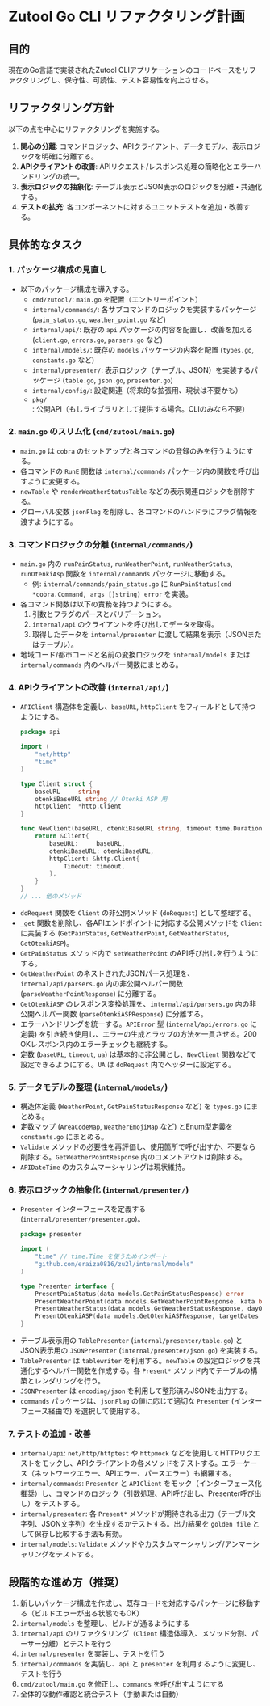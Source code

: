 # Zutool Go CLI リファクタリング計画

## 目的

現在のGo言語で実装されたZutool CLIアプリケーションのコードベースをリファクタリングし、保守性、可読性、テスト容易性を向上させる。

## リファクタリング方針

以下の点を中心にリファクタリングを実施する。

1.  **関心の分離**: コマンドロジック、APIクライアント、データモデル、表示ロジックを明確に分離する。
2.  **APIクライアントの改善**: APIリクエスト/レスポンス処理の簡略化とエラーハンドリングの統一。
3.  **表示ロジックの抽象化**: テーブル表示とJSON表示のロジックを分離・共通化する。
4.  **テストの拡充**: 各コンポーネントに対するユニットテストを追加・改善する。

## 具体的なタスク

### 1. パッケージ構成の見直し

*   以下のパッケージ構成を導入する。
    *   `cmd/zutool/`: `main.go` を配置（エントリーポイント）
    *   `internal/commands/`: 各サブコマンドのロジックを実装するパッケージ (`pain_status.go`, `weather_point.go` など)
    *   `internal/api/`: 既存の `api` パッケージの内容を配置し、改善を加える (`client.go`, `errors.go`, `parsers.go` など)
    *   `internal/models/`: 既存の `models` パッケージの内容を配置 (`types.go`, `constants.go` など)
    *   `internal/presenter/`: 表示ロジック（テーブル、JSON）を実装するパッケージ (`table.go`, `json.go`, `presenter.go`)
    *   `internal/config/`: 設定関連（将来的な拡張用、現状は不要かも）
    *   `pkg/`: 公開API（もしライブラリとして提供する場合。CLIのみなら不要）

### 2. `main.go` のスリム化 (`cmd/zutool/main.go`)

*   `main.go` は `cobra` のセットアップと各コマンドの登録のみを行うようにする。
*   各コマンドの `RunE` 関数は `internal/commands` パッケージ内の関数を呼び出すように変更する。
*   `newTable` や `renderWeatherStatusTable` などの表示関連ロジックを削除する。
*   グローバル変数 `jsonFlag` を削除し、各コマンドのハンドラにフラグ情報を渡すようにする。

### 3. コマンドロジックの分離 (`internal/commands/`)

*   `main.go` 内の `runPainStatus`, `runWeatherPoint`, `runWeatherStatus`, `runOtenkiAsp` 関数を `internal/commands` パッケージに移動する。
    *   例: `internal/commands/pain_status.go` に `RunPainStatus(cmd *cobra.Command, args []string) error` を実装。
*   各コマンド関数は以下の責務を持つようにする。
    1.  引数とフラグのパースとバリデーション。
    2.  `internal/api` のクライアントを呼び出してデータを取得。
    3.  取得したデータを `internal/presenter` に渡して結果を表示（JSONまたはテーブル）。
*   地域コード/都市コードと名前の変換ロジックを `internal/models` または `internal/commands` 内のヘルパー関数にまとめる。

### 4. APIクライアントの改善 (`internal/api/`)

*   `APIClient` 構造体を定義し、`baseURL`, `httpClient` をフィールドとして持つようにする。
    ```go
    package api

    import (
        "net/http"
        "time"
    )

    type Client struct {
        baseURL     string
        otenkiBaseURL string // Otenki ASP 用
        httpClient  *http.Client
    }

    func NewClient(baseURL, otenkiBaseURL string, timeout time.Duration) *Client {
        return &Client{
            baseURL:     baseURL,
            otenkiBaseURL: otenkiBaseURL,
            httpClient: &http.Client{
                Timeout: timeout,
            },
        }
    }
    // ... 他のメソッド
    ```
*   `doRequest` 関数を `Client` の非公開メソッド (`doRequest`) として整理する。
*   `_get` 関数を削除し、各APIエンドポイントに対応する公開メソッドを `Client` に実装する (`GetPainStatus`, `GetWeatherPoint`, `GetWeatherStatus`, `GetOtenkiASP`)。
*   `GetPainStatus` メソッド内で `setWeatherPoint` のAPI呼び出しを行うようにする。
*   `GetWeatherPoint` のネストされたJSONパース処理を、`internal/api/parsers.go` 内の非公開ヘルパー関数 (`parseWeatherPointResponse`) に分離する。
*   `GetOtenkiASP` のレスポンス変換処理を、`internal/api/parsers.go` 内の非公開ヘルパー関数 (`parseOtenkiASPResponse`) に分離する。
*   エラーハンドリングを統一する。`APIError` 型 (`internal/api/errors.go` に定義) を引き続き使用し、エラーの生成とラップの方法を一貫させる。200 OKレスポンス内のエラーチェックも継続する。
*   定数 (`baseURL`, `timeout`, `ua`) は基本的に非公開とし、`NewClient` 関数などで設定できるようにする。`UA` は `doRequest` 内でヘッダーに設定する。

### 5. データモデルの整理 (`internal/models/`)

*   構造体定義 (`WeatherPoint`, `GetPainStatusResponse` など) を `types.go` にまとめる。
*   定数マップ (`AreaCodeMap`, `WeatherEmojiMap` など) とEnum型定義を `constants.go` にまとめる。
*   `Validate` メソッドの必要性を再評価し、使用箇所で呼び出すか、不要なら削除する。`GetWeatherPointResponse` 内のコメントアウトは削除する。
*   `APIDateTime` のカスタムマーシャリングは現状維持。

### 6. 表示ロジックの抽象化 (`internal/presenter/`)

*   `Presenter` インターフェースを定義する (`internal/presenter/presenter.go`)。
    ```go
    package presenter

    import (
        "time" // time.Time を使うためインポート
        "github.com/eraiza0816/zu2l/internal/models"
    )

    type Presenter interface {
        PresentPainStatus(data models.GetPainStatusResponse) error
        PresentWeatherPoint(data models.GetWeatherPointResponse, kata bool, keyword string) error
        PresentWeatherStatus(data models.GetWeatherStatusResponse, dayOffset int, dayName string) error
        PresentOtenkiASP(data models.GetOtenkiASPResponse, targetDates []time.Time, cityName, cityCode string) error
    }
    ```
*   テーブル表示用の `TablePresenter` (`internal/presenter/table.go`) と JSON表示用の `JSONPresenter` (`internal/presenter/json.go`) を実装する。
*   `TablePresenter` は `tablewriter` を利用する。`newTable` の設定ロジックを共通化するヘルパー関数を作成する。各 `Present*` メソッド内でテーブルの構築とレンダリングを行う。
*   `JSONPresenter` は `encoding/json` を利用して整形済みJSONを出力する。
*   `commands` パッケージは、`jsonFlag` の値に応じて適切な `Presenter` (インターフェース経由で) を選択して使用する。

### 7. テストの追加・改善

*   `internal/api`: `net/http/httptest` や `httpmock` などを使用してHTTPリクエストをモックし、APIクライアントの各メソッドをテストする。エラーケース（ネットワークエラー、APIエラー、パースエラー）も網羅する。
*   `internal/commands`: `Presenter` と `APIClient` をモック（インターフェース化推奨）し、コマンドのロジック（引数処理、API呼び出し、Presenter呼び出し）をテストする。
*   `internal/presenter`: 各 `Present*` メソッドが期待される出力（テーブル文字列、JSON文字列）を生成するかテストする。出力結果を `golden file` として保存し比較する手法も有効。
*   `internal/models`: `Validate` メソッドやカスタムマーシャリング/アンマーシャリングをテストする。

## 段階的な進め方（推奨）

1.  新しいパッケージ構成を作成し、既存コードを対応するパッケージに移動する（ビルドエラーが出る状態でもOK）
2.  `internal/models` を整理し、ビルドが通るようにする
3.  `internal/api` のリファクタリング（`Client` 構造体導入、メソッド分割、パーサー分離）とテストを行う
4.  `internal/presenter` を実装し、テストを行う
5.  `internal/commands` を実装し、`api` と `presenter` を利用するように変更し、テストを行う
6.  `cmd/zutool/main.go` を修正し、`commands` を呼び出すようにする
7.  全体的な動作確認と統合テスト（手動または自動）
